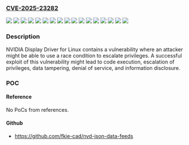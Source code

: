 ### [CVE-2025-23282](https://cve.mitre.org/cgi-bin/cvename.cgi?name=CVE-2025-23282)
![](https://img.shields.io/static/v1?label=Product&message=GeForce&color=blue)
![](https://img.shields.io/static/v1?label=Product&message=Guest%20driver&color=blue)
![](https://img.shields.io/static/v1?label=Product&message=NVIDIA%20RTX%2C%20Quadro%2C%20NVS&color=blue)
![](https://img.shields.io/static/v1?label=Product&message=Tesla&color=blue)
![](https://img.shields.io/static/v1?label=Product&message=Virtual%20GPU%20Manager&color=blue)
![](https://img.shields.io/static/v1?label=Version&message=535.261.03(All%20versions%20prior%20to%20and%20including%20vGPU%2016.11)%20&color=brightgreen)
![](https://img.shields.io/static/v1?label=Version&message=535.261.04(All%20versions%20prior%20to%20and%20including%20vGPU%2016.11)%20&color=brightgreen)
![](https://img.shields.io/static/v1?label=Version&message=570.172.07(All%20versions%20prior%20to%20and%20including%20vGPU%2018.4)%20&color=brightgreen)
![](https://img.shields.io/static/v1?label=Version&message=570.172.08(All%20versions%20prior%20to%20and%20including%20vGPU%2018.4)%20&color=brightgreen)
![](https://img.shields.io/static/v1?label=Version&message=580.82.02(All%20versions%20prior%20to%20and%20including%20vGPU%2019.1)%20&color=brightgreen)
![](https://img.shields.io/static/v1?label=Version&message=580.82.02(All%20versions%20up%20to%20and%20including%20the%20August%202025%20release)%20&color=brightgreen)
![](https://img.shields.io/static/v1?label=Version&message=580.82.07(All%20versions%20prior%20to%20and%20including%20vGPU%2019.1)%20&color=brightgreen)
![](https://img.shields.io/static/v1?label=Version&message=580.82.07(All%20versions%20up%20to%20and%20including%20the%20August%202025%20release)%20&color=brightgreen)
![](https://img.shields.io/static/v1?label=Version&message=All%20driver%20versions%20prior%20to%20535.274.02%20&color=brightgreen)
![](https://img.shields.io/static/v1?label=Version&message=All%20driver%20versions%20prior%20to%20570.195.03%20&color=brightgreen)
![](https://img.shields.io/static/v1?label=Version&message=All%20driver%20versions%20prior%20to%20580.95.05%20&color=brightgreen)
![](https://img.shields.io/static/v1?label=Vulnerability&message=CWE-415%20Double%20Free&color=brightgreen)

### Description

NVIDIA Display Driver for Linux contains a vulnerability where an attacker might be able to use a race condition to escalate privileges. A successful exploit of this vulnerability might lead to code execution, escalation of privileges, data tampering, denial of service, and information disclosure.

### POC

#### Reference
No PoCs from references.

#### Github
- https://github.com/fkie-cad/nvd-json-data-feeds

